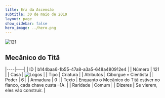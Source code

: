 ```yaml
---
title: Era da Ascensão
subtitle: 30 de maio de 2019
layout: page
show_sidebar: false
hero_image: ../hero.png
---
```


![121](https://cdn.keyforgegame.com/media/card_front/pt/435_121_7XJHXXJCCRVG_pt.png)

## Mecânico do Titã

|----|----|
| ID | b144baa6-1b55-47a8-a3a5-648a480912e4 |
| Número | 121 |
| Casa | ![Logos](https://archonarcana.com/images/thumb/c/ce/Logos.png/22px-Logos.png "Logos") |
| Tipo | Criatura |
| Atributos | Ciborgue • Cientista |
| Poder | 6 |
| Armadura | 0 |
| Texto | Enquanto o Mecânico do Titã estiver no flanco, cada chave custa –1A. |
| Raridade | Comum |
| Dizeres | Se vierem, eles vão construir. |
